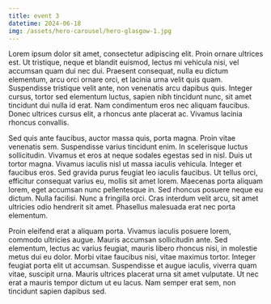 ```yaml
---
title: event 3
datetime: 2024-06-18
img: /assets/hero-carousel/hero-glasgow-1.jpg
---
```

Lorem ipsum dolor sit amet, consectetur adipiscing elit. Proin ornare ultrices est. Ut tristique, neque et blandit euismod, lectus mi vehicula nisi, vel accumsan quam dui nec dui. Praesent consequat, nulla eu dictum elementum, arcu orci ornare orci, et lacinia urna velit quis quam. Suspendisse tristique velit ante, non venenatis arcu dapibus quis. Integer cursus, tortor sed elementum luctus, sapien nibh tincidunt nunc, sit amet tincidunt dui nulla id erat. Nam condimentum eros nec aliquam faucibus. Donec ultrices cursus elit, a rhoncus ante placerat ac. Vivamus lacinia rhoncus convallis.

Sed quis ante faucibus, auctor massa quis, porta magna. Proin vitae venenatis sem. Suspendisse varius tincidunt enim. In scelerisque luctus sollicitudin. Vivamus et eros at neque sodales egestas sed in nisl. Duis ut tortor magna. Vivamus iaculis nisl ut massa iaculis vehicula. Integer et faucibus eros. Sed gravida purus feugiat leo iaculis faucibus. Ut tellus orci, efficitur consequat varius eu, mollis sit amet lorem. Maecenas porta aliquam lorem, eget accumsan nunc pellentesque in. Sed rhoncus posuere neque eu dictum. Nulla facilisi. Nunc a fringilla orci. Cras interdum velit arcu, sit amet ultricies odio hendrerit sit amet. Phasellus malesuada erat nec porta elementum.

Proin eleifend erat a aliquam porta. Vivamus iaculis posuere lorem, commodo ultricies augue. Mauris accumsan sollicitudin ante. Sed elementum, lectus ac varius feugiat, mauris libero rhoncus nisi, in molestie metus dui eu dolor. Morbi vitae faucibus nisi, vitae maximus tortor. Integer feugiat porta elit ut accumsan. Suspendisse et augue iaculis, viverra quam vitae, suscipit urna. Mauris ultrices placerat urna sit amet vulputate. Ut nec erat a mauris tempor dictum ut eu lacus. Nam semper erat sem, non tincidunt sapien dapibus sed.
